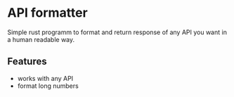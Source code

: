 # API formatter

Simple rust programm to format and return response of any API you want in a human readable way.

## Features
- works with any API
- format long numbers

